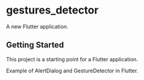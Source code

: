 # gestures_detector

A new Flutter application.

## Getting Started

This project is a starting point for a Flutter application.

Example of AlertDialog and GestureDetector in Flutter.
